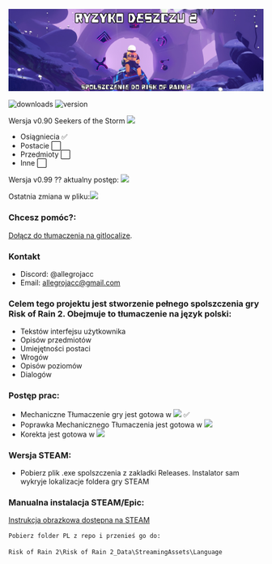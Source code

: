 
![Logo](ryzyko-deszczu.png)

![downloads](https://img.shields.io/github/downloads/allegrojacc/Risk-of-Rain-2-PL/total?label=Pobrano) ![version](https://img.shields.io/github/v/release/allegrojacc/Risk-of-Rain-2-PL?label=Aktualna%20wersja%20spolszczenia)


Wersja v0.90 Seekers of the Storm ![](https://geps.dev/progress/30)
* Osiągniecia ✅
* Postacie ⬜
* Przedmioty ⬜
* Inne ⬜


Wersja v0.99 ?? aktualny postęp: ![](https://geps.dev/progress/30)

Ostatnia zmiana w pliku:![](https://img.shields.io/badge/26.08.2024-17%3A41-red)

### Chcesz pomóc?:
[Dołącz do tłumaczenia na gitlocalize](https://gitlocalize.com/repo/9490/).

### Kontakt
* Discord: @allegrojacc
* Email: allegrojacc@gmail.com


### Celem tego projektu jest stworzenie pełnego spolszczenia gry Risk of Rain 2. Obejmuje to tłumaczenie na język polski:

* Tekstów interfejsu użytkownika
* Opisów przedmiotów
* Umiejętności postaci
* Wrogów
* Opisów poziomów
* Dialogów

### Postęp prac:

* Mechaniczne Tłumaczenie gry jest gotowa w ![](https://geps.dev/progress/100) ✅
* Poprawka Mechanicznego Tłumaczenia jest gotowa w ![](https://geps.dev/progress/90)
* Korekta jest gotowa w ![](https://geps.dev/progress/40)



### Wersja STEAM:



* Pobierz plik .exe spolszczenia z zakladki Releases. Instalator sam wykryje lokalizacje foldera gry STEAM



 ### Manualna instalacja STEAM/Epic:

[Instrukcja obrazkowa dostępna na STEAM](https://steamcommunity.com/sharedfiles/filedetails/?id=3235200757 'Instrukcja Steam')

```
Pobierz folder PL z repo i przenieś go do:

Risk of Rain 2\Risk of Rain 2_Data\StreamingAssets\Language
```
    